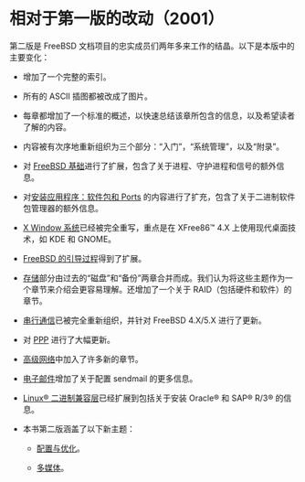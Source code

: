 # 相对于第一版的改动（2001）

第二版是 FreeBSD 文档项目的忠实成员们两年多来工作的结晶。以下是本版中的主要变化：

- 增加了一个完整的索引。

- 所有的 ASCII 插图都被改成了图片。

- 每章都增加了一个标准的概述，以快速总结该章所包含的信息，以及希望读者了解的内容。

- 内容被有次序地重新组织为三个部分：“入门”，“系统管理”，以及“附录”。

- 对 [FreeBSD 基础](https://docs.freebsd.org/en/books/handbook/basics/index.html#basics)进行了扩展，包含了关于进程、守护进程和信号的额外信息。

- 对[安装应用程序：软件包和 Ports](https://docs.freebsd.org/en/books/handbook/ports/index.html#ports) 的内容进行了扩充，包含了关于二进制软件包管理器的额外信息。

- [X Window 系统](https://docs.freebsd.org/en/books/handbook/x11/index.html#x11)已经被完全重写，重点是在 XFree86™ 4.X 上使用现代桌面技术，如 KDE 和 GNOME。

- [FreeBSD 的引导过程](https://docs.freebsd.org/en/books/handbook/boot/index.html#boot)得到了扩展。

- [存储](https://docs.freebsd.org/en/books/handbook/disks/index.html#disks)部分由过去的“磁盘”和“备份”两章合并而成。我们认为将这些主题作为一个章节来介绍会更容易理解。还增加了一个关于 RAID（包括硬件和软件）的章节。

- [串行通信](https://docs.freebsd.org/en/books/handbook/serialcomms/index.html#serialcomms)已被完全重新组织，并针对 FreeBSD 4.X/5.X 进行了更新。

- 对 [PPP](https://docs.freebsd.org/en/books/handbook/ppp-and-slip/index.html#ppp-and-slip) 进行了大幅更新。

- [高级网络](https://docs.freebsd.org/en/books/handbook/advanced-networking/index.html#advanced-networking)中加入了许多新的章节。

- [电子邮件](https://docs.freebsd.org/en/books/handbook/mail/index.html#mail)增加了关于配置 sendmail 的更多信息。

- [Linux® 二进制兼容层](https://docs.freebsd.org/en/books/handbook/linuxemu/index.html#linuxemu)已经扩展到包括关于安装 Oracle® 和 SAP® R/3® 的信息。

- 本书第二版涵盖了以下新主题：

  - [配置与优化](https://docs.freebsd.org/en/books/handbook/config/index.html#config-tuning)。

  - [多媒体](https://docs.freebsd.org/en/books/handbook/multimedia/index.html#multimedia)。
